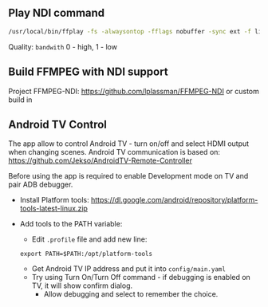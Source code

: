 ## Play NDI command
```bash
/usr/local/bin/ffplay -fs -alwaysontop -fflags nobuffer -sync ext -f libndi_newtek -bandwidth 0 -i "PETRLE (Proclaim - NDI-Monitor)"
```

Quality: `bandwith` 0 - high, 1 - low

## Build FFMPEG with NDI support
Project FFMPEG-NDI: https://github.com/lplassman/FFMPEG-NDI 
or custom build in

## Android TV Control

The app allow to control Android TV - turn on/off and select HDMI output when changing scenes. Android TV communication is based on: https://github.com/Jekso/AndroidTV-Remote-Controller

Before using the app is required to enable Development mode on TV and pair ADB debugger.

- Install Platform tools: https://dl.google.com/android/repository/platform-tools-latest-linux.zip
- Add tools to the PATH variable:
  - Edit `.profile` file and add new line: 
  
  ``export PATH=$PATH:/opt/platform-tools``
  
  - Get Android TV IP address and put it into `config/main.yaml`
  - Try using Turn On/Turn Off command - if debugging is enabled on TV, it will show confirm dialog.
    - Allow debugging and select to remember the choice.

